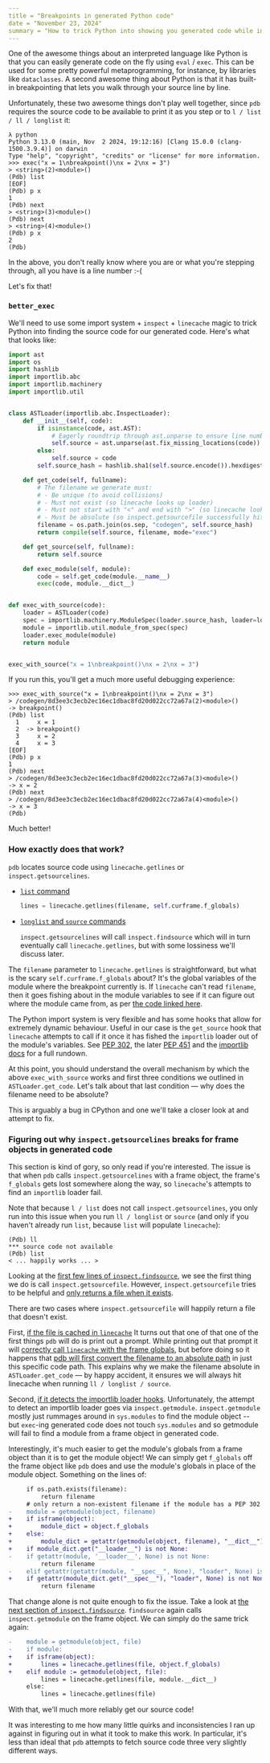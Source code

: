 ```yaml
---
title = "Breakpoints in generated Python code"
date = "November 23, 2024"
summary = "How to trick Python into showing you generated code while in a debugger"
---
```


One of the awesome things about an interpreted language like Python is that you can easily
generate code on the fly using `eval` / `exec`. This can be used for some pretty powerful
metaprogramming, for instance, by libraries like `dataclasses`. A second awesome thing about Python
is that it has built-in breakpointing that lets you walk through your source line by line.

Unfortunately, these two awesome things don't play well together, since `pdb` requires the source
code to be available to print it as you step or to `l / list / ll / longlist` it:
```
λ python
Python 3.13.0 (main, Nov  2 2024, 19:12:16) [Clang 15.0.0 (clang-1500.3.9.4)] on darwin
Type "help", "copyright", "credits" or "license" for more information.
>>> exec("x = 1\nbreakpoint()\nx = 2\nx = 3")
> <string>(2)<module>()
(Pdb) list
[EOF]
(Pdb) p x
1
(Pdb) next
> <string>(3)<module>()
(Pdb) next
> <string>(4)<module>()
(Pdb) p x
2
(Pdb)
```
In the above, you don't really know where you are or what you're stepping through, all you have is
a line number :-(

Let's fix that!

### `better_exec`

We'll need to use some import system + `inspect` + `linecache` magic to trick Python into finding
the source code for our generated code. Here's what that looks like:

```python
import ast
import os
import hashlib
import importlib.abc
import importlib.machinery
import importlib.util


class ASTLoader(importlib.abc.InspectLoader):
    def __init__(self, code):
        if isinstance(code, ast.AST):
            # Eagerly roundtrip through ast.unparse to ensure line numbers match code
            self.source = ast.unparse(ast.fix_missing_locations(code))
        else:
            self.source = code
        self.source_hash = hashlib.sha1(self.source.encode()).hexdigest()

    def get_code(self, fullname):
        # The filename we generate must:
        # - Be unique (to avoid collisions)
        # - Must not exist (so linecache looks up loader)
        # - Must not start with "<" and end with ">" (so linecache looks up loader)
        # - Must be absolute (so inspect.getsourcefile successfully hits linecache's cache)
        filename = os.path.join(os.sep, "codegen", self.source_hash)
        return compile(self.source, filename, mode="exec")

    def get_source(self, fullname):
        return self.source

    def exec_module(self, module):
        code = self.get_code(module.__name__)
        exec(code, module.__dict__)


def exec_with_source(code):
    loader = ASTLoader(code)
    spec = importlib.machinery.ModuleSpec(loader.source_hash, loader=loader)
    module = importlib.util.module_from_spec(spec)
    loader.exec_module(module)
    return module


exec_with_source("x = 1\nbreakpoint()\nx = 2\nx = 3")
```

If you run this, you'll get a much more useful debugging experience:
```
>>> exec_with_source("x = 1\nbreakpoint()\nx = 2\nx = 3")
> /codegen/8d3ee3c3ecb2ec16ec1dbac8fd20d022cc72a67a(2)<module>()
-> breakpoint()
(Pdb) list
  1  	x = 1
  2  ->	breakpoint()
  3  	x = 2
  4  	x = 3
[EOF]
(Pdb) p x
1
(Pdb) next
> /codegen/8d3ee3c3ecb2ec16ec1dbac8fd20d022cc72a67a(3)<module>()
-> x = 2
(Pdb) next
> /codegen/8d3ee3c3ecb2ec16ec1dbac8fd20d022cc72a67a(4)<module>()
-> x = 3
(Pdb)
```
Much better!

### How exactly does that work?

`pdb` locates source code using `linecache.getlines` or `inspect.getsourcelines`.
- [`list` command](https://github.com/python/cpython/blob/v3.13.0/Lib/pdb.py#L1852)
   ```python
   lines = linecache.getlines(filename, self.curframe.f_globals)
   ```
- [`longlist` and `source` commands](https://github.com/python/cpython/blob/v3.13.0/Lib/pdb.py#L2227)

  `inspect.getsourcelines` will call `inspect.findsource` which will in turn eventually call
  `linecache.getlines`, but with some lossiness we'll discuss later.

The `filename` parameter to `linecache.getlines` is straightforward, but what is the scary
`self.curframe.f_globals` about? It's the global variables of the module where the
breakpoint currently is. If `linecache` can't read `filename`, then it goes fishing about in the
module variables to see if it can figure out where the module came from, as per
[the code linked here](https://github.com/python/cpython/blob/v3.13.0/Lib/linecache.py#L178-L191).

The Python import system is very flexible and has some hooks that allow for extremely dynamic
behaviour. Useful in our case is the `get_source` hook that `linecache` attempts to call if it
once it has fished the `importlib` loader out of the module's variables. See
[PEP 302](https://peps.python.org/pep-0302/), the later [PEP 451](https://peps.python.org/pep-0451/)
and the [importlib docs](https://docs.python.org/3/library/importlib.html) for a full rundown.

At this point, you should understand the overall mechanism by which the above `exec_with_source`
works and first three conditions we outlined in `ASTLoader.get_code`. Let's talk about that last
condition — why does the filename need to be absolute?

This is arguably a bug in CPython and one we'll take a closer look at and attempt to fix.

### Figuring out why `inspect.getsourcelines` breaks for frame objects in generated code

This section is kind of gory, so only read if you're interested. The issue is that when `pdb`
calls `inspect.getsourcelines` with a frame object, the frame's `f_globals` gets lost somewhere
along the way, so `linecache`'s attempts to find an `importlib` loader fail.

Note that because `l / list` does not call `inspect.getsourcelines`, you only run into this issue
when you run `ll / longlist` or `source` (and only if you haven't already run `list`, because `list`
will populate `linecache`):
```
(Pdb) ll
*** source code not available
(Pdb) list
< ... happily works ... >
```

Looking at the [first few lines of `inspect.findsource`](https://github.com/python/cpython/blob/v3.13.0/Lib/inspect.py#L1060-L1070), we see the first thing we do is call `inspect.getsourcefile`.
However, `inspect.getsourcefile` tries to be helpful and
[only returns a file when it exists](https://github.com/python/cpython/blob/v3.13.0/Lib/inspect.py#L979).

There are two cases where `inspect.getsourcefile` will happily return a file that doesn't exist.

First, [if the file is cached in `linecache`](https://github.com/python/cpython/blob/v3.13.0/Lib/inspect.py#L977)
It turns out that one of that one of the first things `pdb` will do is print out a prompt.
While printing out that prompt it will
[correctly call `linecache` with the frame globals](https://github.com/python/cpython/blob/09d4c072eb9687bf37c4cd387d5be5008125ff6e/Lib/bdb.py#L624-L625), but before doing so it happens that
[pdb will first convert the filename to an absolute path](https://github.com/python/cpython/blob/09d4c072eb9687bf37c4cd387d5be5008125ff6e/Lib/bdb.py#L42-L57) in just this specific code path. This
explains why we make the filename absolute in `ASTLoader.get_code` — by happy accident, it ensures
we will always hit linecache when running `ll / longlist / source`.

Second, [if it detects the importlib loader hooks](https://github.com/python/cpython/blob/v3.13.0/Lib/inspect.py#L976-L986).
Unfortunately, the attempt to detect an importlib loader goes via `inspect.getmodule`.
`inspect.getmodule` mostly just rummages around in `sys.modules` to find the module object -- but
`exec`-ing generated code does not touch `sys.modules` and so getmodule will fail to find a module
from a frame object in generated code.

Interestingly, it's much easier to get the module's globals from a frame object than it is to get
the module object! We can simply get `f_globals` off the frame object like `pdb` does and use
the module's globals in place of the module object. Something on the lines of:

```diff
     if os.path.exists(filename):
         return filename
     # only return a non-existent filename if the module has a PEP 302 loader
-    module = getmodule(object, filename)
+    if isframe(object):
+        module_dict = object.f_globals
+    else:
+        module_dict = getattr(getmodule(object, filename), "__dict__")
+    if module_dict.get("__loader__") is not None:
-    if getattr(module, '__loader__', None) is not None:
         return filename
-    elif getattr(getattr(module, "__spec__", None), "loader", None) is not None:
+    if getattr(module_dict.get("__spec__"), "loader", None) is not None:
         return filename
```

That change alone is not quite enough to fix the issue. Take a look at
[the next section of `inspect.findsource`](https://github.com/python/cpython/blob/v3.13.0/Lib/inspect.py#L1072-L1076).
`findsource` again calls `inspect.getmodule` on the frame object. We can simply do the same trick
again:

```diff
-    module = getmodule(object, file)
-    if module:
+    if isframe(object):
+        lines = linecache.getlines(file, object.f_globals)
+    elif module := getmodule(object, file):
         lines = linecache.getlines(file, module.__dict__)
     else:
         lines = linecache.getlines(file)
```

With that, we'll much more reliably get our source code!

It was interesting to me how many little quirks and inconsistencies I ran up against in
figuring out in what it took to make this work. In particular, it's less than ideal that `pdb`
attempts to fetch source code three very slightly different ways.
